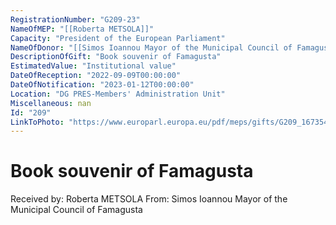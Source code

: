 ```yaml
---
RegistrationNumber: "G209-23"
NameOfMEP: "[[Roberta METSOLA]]"
Capacity: "President of the European Parliament"
NameOfDonor: "[[Simos Ioannou Mayor of the Municipal Council of Famagusta]]"
DescriptionOfGift: "Book souvenir of Famagusta"
EstimatedValue: "Institutional value"
DateOfReception: "2022-09-09T00:00:00"
DateOfNotification: "2023-01-12T00:00:00"
Location: "DG PRES-Members' Administration Unit"
Miscellaneous: nan
Id: "209"
LinkToPhoto: "https://www.europarl.europa.eu/pdf/meps/gifts/G209_1673540317282.jpg#"
---
```


# Book souvenir of Famagusta

Received by: Roberta METSOLA
From: Simos Ioannou Mayor of the Municipal Council of Famagusta
